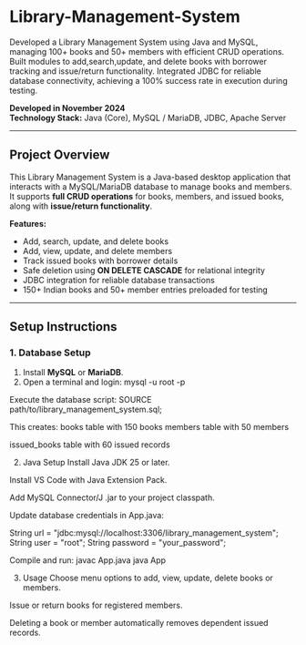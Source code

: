# Library-Management-System
Developed a Library Management System using Java and MySQL, managing 100+ books and 50+ members with efficient CRUD operations. Built modules to add,search,update, and delete books with borrower tracking and issue/return functionality. Integrated JDBC for reliable database connectivity, achieving a 100% success rate in execution during testing.

**Developed in November 2024**  
**Technology Stack:** Java (Core), MySQL / MariaDB, JDBC, Apache Server  

---
## **Project Overview**

This Library Management System is a Java-based desktop application that interacts with a MySQL/MariaDB database to manage books and members.  
It supports **full CRUD operations** for books, members, and issued books, along with **issue/return functionality**.

**Features:**
- Add, search, update, and delete books
- Add, view, update, and delete members
- Track issued books with borrower details
- Safe deletion using **ON DELETE CASCADE** for relational integrity
- JDBC integration for reliable database transactions
- 150+ Indian books and 50+ member entries preloaded for testing

---

## **Setup Instructions**

### **1. Database Setup**
1. Install **MySQL** or **MariaDB**.  
2. Open a terminal and login:
mysql -u root -p

Execute the database script:
SOURCE path/to/library_management_system.sql;

This creates:
books table with 150 books
members table with 50 members

issued_books table with 60 issued records

2. Java Setup
Install Java JDK 25 or later.

Install VS Code with Java Extension Pack.

Add MySQL Connector/J .jar to your project classpath.

Update database credentials in App.java:

String url = "jdbc:mysql://localhost:3306/library_management_system";
String user = "root";
String password = "your_password";

Compile and run:
javac App.java
java App

3. Usage
Choose menu options to add, view, update, delete books or members.

Issue or return books for registered members.

Deleting a book or member automatically removes dependent issued records.

